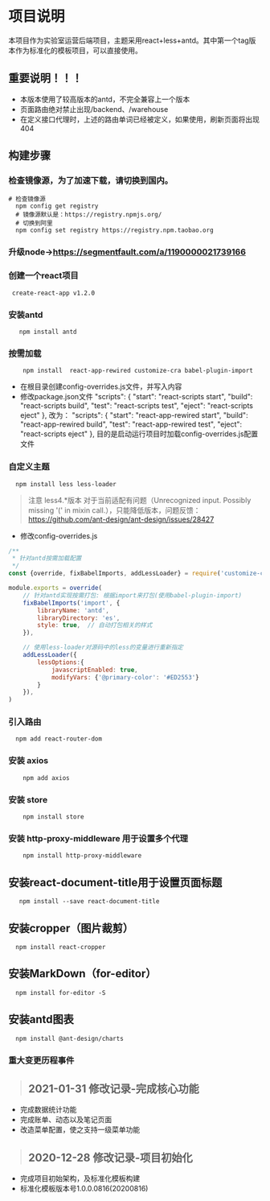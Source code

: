 # 项目说明

本项目作为实验室运营后端项目，主题采用react+less+antd。其中第一个tag版本作为标准化的模板项目，可以直接使用。

## 重要说明！！！
* 本版本使用了较高版本的antd，不完全兼容上一个版本
* 页面路由绝对禁止出现/backend、/warehouse
* 在定义接口代理时，上述的路由单词已经被定义，如果使用，刷新页面将出现404

## 构建步骤
### 检查镜像源，为了加速下载，请切换到国内。
```shell script
# 检查镜像源
  npm config get registry
  # 镜像源默认是：https://registry.npmjs.org/
  # 切换到阿里
  npm config set registry https://registry.npm.taobao.org
```
### 升级node->https://segmentfault.com/a/1190000021739166

### 创建一个react项目
```shell script
 create-react-app v1.2.0
```

### 安装antd
```shell script
   npm install antd
```

### 按需加载
```shell script
    npm install  react-app-rewired customize-cra babel-plugin-import
```
* 在根目录创建config-overrides.js文件，并写入内容
* 修改package.json文件
  "scripts": {
    "start": "react-scripts start",
    "build": "react-scripts build",
    "test": "react-scripts test",
    "eject": "react-scripts eject"
  },
改为：
  "scripts": {
    "start": "react-app-rewired start",
    "build": "react-app-rewired build",
    "test": "react-app-rewired test",
    "eject": "react-scripts eject"
  },
  目的是启动运行项目时加载config-overrides.js配置文件

### 自定义主题

```shell script
  npm install less less-loader
```
> 注意 less4.*版本 对于当前适配有问题（Unrecognized input. Possibly missing '(' in mixin call.），只能降低版本，问题反馈：https://github.com/ant-design/ant-design/issues/28427
* 修改config-overrides.js
``` javascript
/**
 * 针对antd按需加载配置
 */
const {override, fixBabelImports, addLessLoader} = require('customize-cra');

module.exports = override(
    // 针对antd实现按需打包: 根据import来打包(使用babel-plugin-import)
    fixBabelImports('import', {
        libraryName: 'antd',
        libraryDirectory: 'es',
        style: true,  // 自动打包相关的样式
    }),

    // 使用less-loader对源码中的less的变量进行重新指定
    addLessLoader({
        lessOptions:{
            javascriptEnabled: true,
            modifyVars: {'@primary-color': '#ED2553'}
        }
    }),
)
```

### 引入路由

```shell script
  npm add react-router-dom
```

### 安装 axios
```shell script
    npm add axios
```
### 安装 store
```shell script
    npm install store
```
### 安装 http-proxy-middleware 用于设置多个代理
```shell script
    npm install http-proxy-middleware
```

## 安装react-document-title用于设置页面标题
```shell script
   npm install --save react-document-title
```

## 安装cropper（图片裁剪）
```shell script
  npm install react-cropper
```

## 安装MarkDown（for-editor）
```shell script
  npm install for-editor -S
```

## 安装antd图表
```shell script
  npm install @ant-design/charts
```

### 重大变更历程事件

> ## 2021-01-31 修改记录-完成核心功能
* 完成数据统计功能
* 完成账单、动态以及笔记页面
* 改造菜单配置，使之支持一级菜单功能

> ## 2020-12-28 修改记录-项目初始化
* 完成项目初始架构，及标准化模板构建
* 标准化模板版本号1.0.0.0816(20200816)
